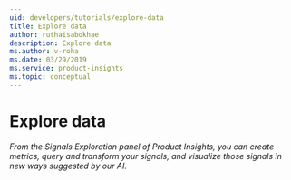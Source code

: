 ```yaml
---
uid: developers/tutorials/explore-data
title: Explore data
author: ruthaisabokhae
description: Explore data
ms.author: v-roha
ms.date: 03/29/2019
ms.service: product-insights
ms.topic: conceptual
---
```


# Explore data

_From the Signals Exploration panel of Product Insights, you can create metrics, query and transform your signals,  and visualize those signals in new ways suggested by our AI._
